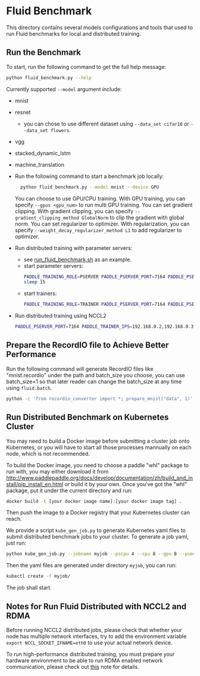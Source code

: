 # Fluid Benchmark

This directory contains several models configurations and tools that used to run
Fluid benchmarks for local and distributed training.


## Run the Benchmark

To start, run the following command to get the full help message:

```bash
python fluid_benchmark.py --help
```

Currently supported `--model` argument include:

* mnist
* resnet
    * you can chose to use different dataset using `--data_set cifar10` or
      `--data_set flowers`.
* vgg
* stacked_dynamic_lstm
* machine_translation

* Run the following command to start a benchmark job locally:
    ```bash
      python fluid_benchmark.py --model mnist --device GPU
    ```
    You can choose to use GPU/CPU training. With GPU training, you can specify
    `--gpus <gpu_num>` to run multi GPU training.
    You can set gradient clipping. With gradient clipping, you can specify
    `--gradient_clipping_method GlobalNorm` to clip the gradient with global norm.
    You can set regularizer to optimizer. With regularization, you can specify
    `--weight_decay_regularizer_method L1` to add regularizer to optimizer.
* Run distributed training with parameter servers:
    * see [run_fluid_benchmark.sh](https://github.com/PaddlePaddle/Paddle/blob/develop/benchmark/fluid/run_fluid_benchmark.sh) as an example.
    * start parameter servers:
        ```bash
        PADDLE_TRAINING_ROLE=PSERVER PADDLE_PSERVER_PORT=7164 PADDLE_PSERVER_IPS=127.0.0.1 PADDLE_TRAINERS=1 PADDLE_CURRENT_IP=127.0.0.1 PADDLE_TRAINER_ID=0 python fluid_benchmark.py --model mnist  --device GPU --update_method pserver
        sleep 15
        ```
    * start trainers:
        ```bash
        PADDLE_TRAINING_ROLE=TRAINER PADDLE_PSERVER_PORT=7164 PADDLE_PSERVER_IPS=127.0.0.1 PADDLE_TRAINERS=1 PADDLE_CURRENT_IP=127.0.0.1 PADDLE_TRAINER_ID=0 python fluid_benchmark.py --model mnist  --device GPU --update_method pserver
        ```
* Run distributed training using NCCL2
    ```bash
    PADDLE_PSERVER_PORT=7164 PADDLE_TRAINER_IPS=192.168.0.2,192.168.0.3  PADDLE_CURRENT_IP=127.0.0.1 PADDLE_TRAINER_ID=0 python fluid_benchmark.py --model mnist --device GPU --update_method nccl2
    ```

## Prepare the RecordIO file to Achieve Better Performance

Run the following command will generate RecordIO files like "mnist.recordio" under the path
and batch_size you choose, you can use batch_size=1 so that later reader can change the batch_size
at any time using `fluid.batch`.

```bash
python -c 'from recordio_converter import *; prepare_mnist("data", 1)'
```

## Run Distributed Benchmark on Kubernetes Cluster

You may need to build a Docker image before submitting a cluster job onto Kubernetes, or you will
have to start all those processes mannually on each node, which is not recommended.

To build the Docker image, you need to choose a paddle "whl" package to run with, you may either
download it from
http://www.paddlepaddle.org/docs/develop/documentation/zh/build_and_install/pip_install_en.html or
build it by your own. Once you've got the "whl" package, put it under the current directory and run:

```bash
docker build -t [your docker image name]:[your docker image tag] .
```

Then push the image to a Docker registry that your Kubernetes cluster can reach.

We provide a script `kube_gen_job.py` to generate Kubernetes yaml files to submit
distributed benchmark jobs to your cluster. To generate a job yaml, just run:

```bash
python kube_gen_job.py --jobname myjob --pscpu 4 --cpu 8 --gpu 8 --psmemory 20 --memory 40 --pservers 4 --trainers 4 --entry "python fluid_benchmark.py --model mnist --gpus 8 --device GPU --update_method pserver " --disttype pserver
```

Then the yaml files are generated under directory `myjob`, you can run:

```bash
kubectl create -f myjob/
```

The job shall start.


## Notes for Run Fluid Distributed with NCCL2 and RDMA

Before running NCCL2 distributed jobs, please check that whether your node has multiple network
interfaces, try to add the environment variable `export NCCL_SOCKET_IFNAME=eth0` to use your actual
network device.

To run high-performance distributed training, you must prepare your hardware environment to be
able to run RDMA enabled network communication, please check out [this](https://github.com/PaddlePaddle/Paddle/blob/develop/doc/fluid/howto/cluster/nccl2_rdma_training.md)
note for details.
